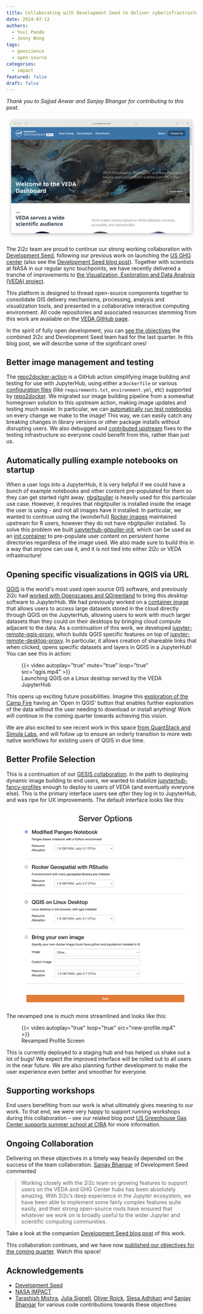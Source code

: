```yaml
---
title: Collaborating with Development Seed to deliver cyberinfrastructure for NASA VEDA
date: 2024-07-12
authors:
  - Yuvi Panda
  - Jenny Wong
tags:
  - geoscience
  - open-source
categories:
  - impact
featured: false
draft: false
---
```


*Thank you to Sajjad Anwar and Sanjay Bhangar for contributing to this post.* 

![Landing page of the public-facing NASA VEDA dashboard](featured.png "The [VEDA dashboard](https://www.earthdata.nasa.gov/dashboard/)")

The 2i2c team are proud to continue our strong working collaboration with [Development Seed](../../../collaborators/devseed/), following our previous work on launching the [US GHG center](blog/2023/us-ghg-center-launches/index) (also see the [Development Seed blog post](https://developmentseed.org/blog/2023-12-14-ghg-center)). Together with scientists at NASA in our regular sync touchpoints, we have recently delivered a tranche of improvements to [the Visualization, Exploration and Data Analysis (VEDA) project](https://www.earthdata.nasa.gov/esds/veda).

This platform is designed to thread open-source components together to consolidate GIS delivery mechanisms, processing, analysis and visualization tools, and presented in a collaborative interactive computing environment. All code repositories and associated resources stemming from this work are available on the [VEDA GitHub page](https://github.com/NASA-IMPACT/VEDA/wiki).

In the spirit of fully open development, you can [see the objectives](https://github.com/NASA-IMPACT/veda-jupyterhub/issues?q=is%3Aissue+jh+is%3Aclosed+label%3A%22PI+24.3%22+)
the combined 2i2c and Development Seed team had for the last quarter. In this blog post, we will describe some of the significant ones!

## Better image management and testing

The [repo2docker-action](https://github.com/jupyterhub/repo2docker-action) is a GitHub action simplifying image building and testing for use with JupyterHub, using either a `Dockerfile` or various [configuration files](https://repo2docker.readthedocs.io/en/latest/config_files.html) (like `requirements.txt`, `environment.yml`, etc) supported by [repo2docker](https://github.com/jupyterhub/repo2docker). We migrated our image building pipeline from a somewhat homegrown solution to this upstream action, making image updates and testing *much* easier. In particular, we can [automatically run test notebooks](https://github.com/NASA-IMPACT/pangeo-notebook-veda-image/pull/4) on every change we make to the image! This way, we can easily catch any breaking changes in library versions or other package installs without disrupting users. We also debugged and [contributed upstream](https://github.com/jupyterhub/repo2docker-action/pull/124) fixes to the testing infrastructure so everyone could benefit from this, rather than just us.

## Automatically pulling example notebooks on startup

When a user logs into a JupyterHub, it is very helpful if we could have a bunch of example notebooks and other content pre-populated for them so they can get started right away. [nbgitpuller](https://nbgitpuller.readthedocs.io/) is heavily used for this particular use case. However, it requires that nbgitpuller is installed inside the image the user is using - and not all images have it installed. In particular, we wanted to continue using the (wonderful) [Rocker images](https://rocker-project.org/) maintained upstream for R users, however they do not have nbgitpuller installed. To solve this problem we built [jupyterhub-gitpuller-init](https://github.com/NASA-IMPACT/jupyterhub-gitpuller-init), which can be used as an [init container](https://kubernetes.io/docs/concepts/workloads/pods/init-containers/) to pre-populate user content on persistent home directories regardless of the image used. We also made sure to build this in a way that *anyone* can use it, and it is not tied into either 2i2c or VEDA infrastructure!

## Opening specific visualizations in QGIS via URL

[QGIS](https://www.qgis.org/) is the world's most used open source GIS software, and previously 2i2c had [worked with Openscapes and QGreenland](https://blog.jupyter.org/desktop-gis-software-in-the-cloud-with-jupyterhub-ddced297019a) to bring this *desktop* software to JupyterHub. We had previously worked on a [container image](https://github.com/2i2c-org/nasa-qgis-image) that allows users to access large datasets stored in the cloud directly through QGIS on the JupyterHub, allowing users to work with much larger datasets than they could on their desktops by bringing cloud compute adjacent to the data. As a continuation of this work, we developed [jupyter-remote-qgis-proxy](https://github.com/sunu/jupyter-remote-qgis-proxy), which builds QGIS specific features on top of [jupyter-remote-desktop-proxy](https://github.com/jupyterhub/jupyter-remote-desktop-proxy). In particular, it allows creation of shareable links that when clicked, opens specific datasets and layers in QGIS in a JupyterHub! You can see this in action:

<figure>
  {{< video autoplay="true" mute="true" loop="true" src="qgis.mp4" >}}
  <figcaption>Launching QGIS on a Linux desktop served by the VEDA JupyterHub</figcaption>
</figure>

This opens up exciting future possibilities. Imagine this [exploration of the Camp Fire](https://www.earthdata.nasa.gov/dashboard/data-catalog/campfire_ndvi_difference_2015_2022) having an 'Open in QGIS' button that enables further exploration of the data without the user needing to download or install anything! Work will continue in the coming quarter towards achieving this vision.

We are also excited to see recent work in this space [from QuantStack and Simula Labs](https://blog.jupyter.org/jupytergis-d63b7adf9d0c), and will follow up to ensure an orderly transition to more web native workflows for existing users of QGIS in due time.

## Better Profile Selection

This is a continuation of our [GESIS collaboration](blog/2024/jupyterhub-binderhub-gesis/index). In the path to deploying dynamic image building to end users, we wanted to stabilize [jupyterhub-fancy-profiles](https://github.com/yuvipanda/jupyterhub-fancy-profiles) enough to deploy to users of VEDA (and eventually everyone else). This is the primary interface users see *after* they log in to JupyterHub, and was ripe for UX improvements. The default interface looks like this:

![Default profile list page](old-profile.png)

The revamped one is much more streamlined and looks like this:

<figure>
  {{< video autoplay="true" loop="true" src="new-profile.mp4" >}}
  <figcaption>Revamped Profile Screen</figcaption>
</figure>

This is currently deployed to a staging hub and has helped us shake out a lot of bugs! We expect the improved interface will be rolled out to all users in the near future. We are also planning further development to make the user experience even better and smoother for everyone.

## Supporting workshops

End users benefiting from our work is what ultimately gives meaning to our work. To that end, we were very happy to support running workshops during this collaboration – see our related blog post [US Greenhouse Gas Center supports summer school at CIRA](blog/2024/ghg-summer-school/index) for more information.

## Ongoing Collaboration

Delivering on these objectives in a timely way heavily depended on the success of the team collaboration. [Sanjay Bhangar](https://developmentseed.org/team/sanjay-bhangar) of Development Seed commented

> Working closely with the 2i2c team on growing features to support users on the VEDA and GHG Center hubs has been absolutely amazing. With 2i2c’s deep experience in the Jupyter ecosystem, we have been able to implement some fairly complex features quite easily, and their strong open-source roots have ensured that whatever we work on is broadly useful to the wider Jupyter and scientific computing communities.

Take a look at the companion [Development Seed blog post](https://developmentseed.org/blog/2024-07-12-jupyter-geospatial) of this work.

This collaboration continues, and we have now [published our objectives for the coming quarter](https://github.com/NASA-IMPACT/veda-jupyterhub/issues?q=is%3Aissue+jh%3A+label%3A%22PI+24.4%22+). Watch this space!

## Acknowledgements

- [Development Seed](https://developmentseed.org/)
- [NASA IMPACT](https://impact.earthdata.nasa.gov/)
- [Tarashish Mishra](https://sunu.in/), [Julia Signell](https://jsignell.github.io/), [Oliver Roick](https://oliverroick.net/), [Slesa Adhikari](https://slesa.com.np/) and [Sanjay Bhangar](https://developmentseed.org/team/sanjay-bhangar) for various code contributions towards these objectives